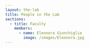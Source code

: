 ```yaml
---
layout: the-lab
title: People in the Lab
sections:
  - title: Faculty
    members:
      - name: Eleonora Giunchiglia
        image: /images/Eleonora.jpg
---
```


